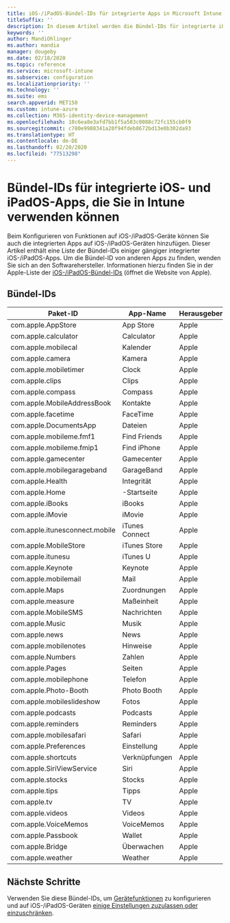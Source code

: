 ```yaml
---
title: iOS-/iPadOS-Bündel-IDs für integrierte Apps in Microsoft Intune – Azure | Microsoft-Dokumentation
titleSuffix: ''
description: In diesem Artikel werden die Bündel-IDs für integrierte iOS- und iPadOS-Apps aufgelistet. Verwenden Sie diese Bündel-IDs, um Apps in Gerätekonfigurationsprofilen und Richtlinien in Microsoft Intune explizit zuzulassen.
keywords: ''
author: MandiOhlinger
ms.author: mandia
manager: dougeby
ms.date: 02/18/2020
ms.topic: reference
ms.service: microsoft-intune
ms.subservice: configuration
ms.localizationpriority: ''
ms.technology: ''
ms.suite: ems
search.appverid: MET150
ms.custom: intune-azure
ms.collection: M365-identity-device-management
ms.openlocfilehash: 10c6ea8e3afd7bb1f5a583c0088c72fc155cb0f9
ms.sourcegitcommit: c780e9988341a20f94fdeb8672bd13e0b302da93
ms.translationtype: HT
ms.contentlocale: de-DE
ms.lasthandoff: 02/20/2020
ms.locfileid: "77513298"
---
```

# <a name="bundle-ids-for-built-in-ios-and-ipados-apps-you-can-use-in-intune"></a>Bündel-IDs für integrierte iOS- und iPadOS-Apps, die Sie in Intune verwenden können

Beim Konfigurieren von Funktionen auf iOS-/iPadOS-Geräte können Sie auch die integrierten Apps auf iOS-/iPadOS-Geräten hinzufügen. Dieser Artikel enthält eine Liste der Bündel-IDs einiger gängiger integrierter iOS-/iPadOS-Apps. Um die Bündel-ID von anderen Apps zu finden, wenden Sie sich an den Softwarehersteller. Informationen hierzu finden Sie in der Apple-Liste der [iOS-/iPadOS-Bündel-IDs](https://support.apple.com/guide/mdm/ios-bundle-ids-mdm90f60c1ce/web) (öffnet die Website von Apple).

## <a name="bundle-ids"></a>Bündel-IDs

| Paket-ID                   | App-Name     | Herausgeber |
|-----------------------------|--------------|-----------|
| com.apple.AppStore          | App Store    | Apple     |
| com.apple.calculator        | Calculator   | Apple     |
| com.apple.mobilecal         | Kalender     | Apple     |
| com.apple.camera            | Kamera       | Apple     |
| com.apple.mobiletimer       | Clock        | Apple     |
| com.apple.clips             | Clips        | Apple     |
| com.apple.compass           | Compass      | Apple     |
| com.apple.MobileAddressBook | Kontakte     | Apple     |
| com.apple.facetime          | FaceTime     | Apple     |
| com.apple.DocumentsApp      | Dateien        | Apple     |
| com.apple.mobileme.fmf1     | Find Friends | Apple     |
| com.apple.mobileme.fmip1    | Find iPhone  | Apple     |
| com.apple.gamecenter        | Gamecenter  | Apple     |
| com.apple.mobilegarageband  | GarageBand   | Apple     |
| com.apple.Health            | Integrität       | Apple     |
| com.apple.Home              | -Startseite         | Apple     |
| com.apple.iBooks            | iBooks       | Apple     |
| com.apple.iMovie            | iMovie       | Apple     |
| com.apple.itunesconnect.mobile | iTunes Connect | Apple |
| com.apple.MobileStore       | iTunes Store | Apple     |
| com.apple.itunesu           | iTunes U     | Apple     |
| com.apple.Keynote           | Keynote      | Apple     |
| com.apple.mobilemail        | Mail         | Apple     |
| com.apple.Maps              | Zuordnungen         | Apple     |
| com.apple.measure           | Maßeinheit      | Apple     |
| com.apple.MobileSMS         | Nachrichten     | Apple     |
| com.apple.Music             | Musik        | Apple     |
| com.apple.news              | News         | Apple     |
| com.apple.mobilenotes       | Hinweise        | Apple     |
| com.apple.Numbers           | Zahlen      | Apple     |
| com.apple.Pages             | Seiten        | Apple     |
| com.apple.mobilephone       | Telefon        | Apple     |
| com.apple.Photo-Booth       | Photo Booth  | Apple     |
| com.apple.mobileslideshow   | Fotos       | Apple     |
| com.apple.podcasts          | Podcasts     | Apple     |
| com.apple.reminders         | Reminders    | Apple     |
| com.apple.mobilesafari      | Safari       | Apple     |
| com.apple.Preferences       | Einstellung     | Apple     |
| com.apple.shortcuts         | Verknüpfungen    | Apple     |
| com.apple.SiriViewService   | Siri         | Apple     |
| com.apple.stocks            | Stocks       | Apple     |
| com.apple.tips              | Tipps         | Apple     |
| com.apple.tv                | TV           | Apple     |
| com.apple.videos            | Videos       | Apple     |
| com.apple.VoiceMemos        | VoiceMemos   | Apple     |
| com.apple.Passbook          | Wallet       | Apple     |
| com.apple.Bridge            | Überwachen        | Apple     |
| com.apple.weather           | Weather      | Apple     |

## <a name="next-steps"></a>Nächste Schritte

Verwenden Sie diese Bündel-IDs, um [Gerätefunktionen](ios-device-features-settings.md) zu konfigurieren und auf iOS-/iPadOS-Geräten [einige Einstellungen zuzulassen oder einzuschränken](device-restrictions-ios.md).

